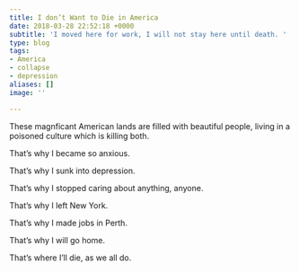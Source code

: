 ```yaml
---
title: I don’t Want to Die in America
date: 2018-03-28 22:52:18 +0000
subtitle: 'I moved here for work, I will not stay here until death. '
type: blog
tags:
- America
- collapse
- depression
aliases: []
image: ''

---
```

These magnficant American lands are filled with beautiful people, living in a poisoned culture which is killing both.

That’s why I became so anxious.

That’s why I sunk into depression.

That’s why I stopped caring about anything, anyone.

That’s why I left New York.

That’s why I made jobs in Perth.

That’s why I will go home.

That’s where I’ll die, as we all do.
